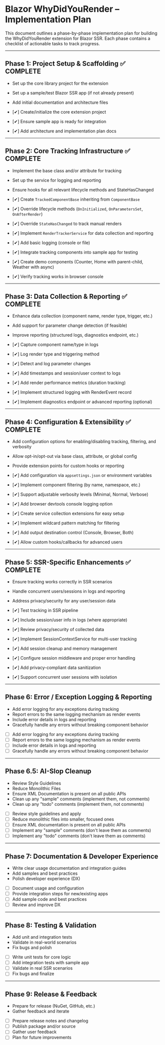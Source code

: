 # Blazor WhyDidYouRender – Implementation Plan

This document outlines a phase-by-phase implementation plan for building the WhyDidYouRender extension for Blazor SSR. Each phase contains a checklist of actionable tasks to track progress.

---

## Phase 1: Project Setup & Scaffolding ✅ COMPLETE
- Set up the core library project for the extension
- Set up a sample/test Blazor SSR app (if not already present)
- Add initial documentation and architecture files

- [✔] Create/initialize the core extension project
- [✔] Ensure sample app is ready for integration
- [✔] Add architecture and implementation plan docs

---

## Phase 2: Core Tracking Infrastructure ✅ COMPLETE
- Implement the base class and/or attribute for tracking
- Set up the service for logging and reporting
- Ensure hooks for all relevant lifecycle methods and StateHasChanged

- [✔] Create `TrackedComponentBase` inheriting from `ComponentBase`
- [✔] Override lifecycle methods (`OnInitialized`, `OnParametersSet`, `OnAfterRender`)
- [✔] Override `StateHasChanged` to track manual renders
- [✔] Implement `RenderTrackerService` for data collection and reporting
- [✔] Add basic logging (console or file)
- [✔] Integrate tracking components into sample app for testing
- [✔] Create demo components (Counter, Home with parent-child, Weather with async)
- [✔] Verify tracking works in browser console

---

## Phase 3: Data Collection & Reporting ✅ COMPLETE
- Enhance data collection (component name, render type, trigger, etc.)
- Add support for parameter change detection (if feasible)
- Improve reporting (structured logs, diagnostics endpoint, etc.)

- [✔] Capture component name/type in logs
- [✔] Log render type and triggering method
- [✔] Detect and log parameter changes
- [✔] Add timestamps and session/user context to logs
- [✔] Add render performance metrics (duration tracking)
- [✔] Implement structured logging with RenderEvent record
- [✔] Implement diagnostics endpoint or advanced reporting (optional)

---

## Phase 4: Configuration & Extensibility ✅ COMPLETE
- Add configuration options for enabling/disabling tracking, filtering, and verbosity
- Allow opt-in/opt-out via base class, attribute, or global config
- Provide extension points for custom hooks or reporting

- [✔] Add configuration via `appsettings.json` or environment variables
- [✔] Implement component filtering (by name, namespace, etc.)
- [✔] Support adjustable verbosity levels (Minimal, Normal, Verbose)
- [✔] Add browser devtools console logging option
- [✔] Create service collection extensions for easy setup
- [✔] Implement wildcard pattern matching for filtering
- [✔] Add output destination control (Console, Browser, Both)
- [✔] Allow custom hooks/callbacks for advanced users

---

## Phase 5: SSR-Specific Enhancements ✅ COMPLETE
- Ensure tracking works correctly in SSR scenarios
- Handle concurrent users/sessions in logs and reporting
- Address privacy/security for any user/session data

- [✔] Test tracking in SSR pipeline
- [✔] Include session/user info in logs (where appropriate)
- [✔] Review privacy/security of collected data
- [✔] Implement SessionContextService for multi-user tracking
- [✔] Add session cleanup and memory management
- [✔] Configure session middleware and proper error handling
- [✔] Add privacy-compliant data sanitization
- [✔] Support concurrent user sessions with isolation

---

## Phase 6: Error / Exception Logging & Reporting
- Add error logging for any exceptions during tracking
- Report errors to the same logging mechanism as render events
- Include error details in logs and reporting
- Gracefully handle any errors without breaking component behavior

- [ ] Add error logging for any exceptions during tracking
- [ ] Report errors to the same logging mechanism as render events
- [ ] Include error details in logs and reporting
- [ ] Gracefully handle any errors without breaking component behavior

---

## Phase 6.5: AI-Slop Cleanup
- Review Style Guidelines
- Reduce Monolithic Files
- Ensure XML Documentation is present on all public APIs
- Clean up any "sample" comments (implement them, not comments)
- Clean up any "todo" comments (implement them, not comments)

- [ ] Review style guidelines and apply
- [ ] Reduce monolithic files into smaller, focused ones
- [ ] Ensure XML documentation is present on all public APIs
- [ ] Implement any "sample" comments (don't leave them as comments)
- [ ] Implement any "todo" comments (don't leave them as comments)

---

## Phase 7: Documentation & Developer Experience
- Write clear usage documentation and integration guides
- Add samples and best practices
- Polish developer experience (DX)

- [ ] Document usage and configuration
- [ ] Provide integration steps for new/existing apps
- [ ] Add sample code and best practices
- [ ] Review and improve DX

---

## Phase 8: Testing & Validation
- Add unit and integration tests
- Validate in real-world scenarios
- Fix bugs and polish

- [ ] Write unit tests for core logic
- [ ] Add integration tests with sample app
- [ ] Validate in real SSR scenarios
- [ ] Fix bugs and finalize

---

## Phase 9: Release & Feedback
- Prepare for release (NuGet, GitHub, etc.)
- Gather feedback and iterate

- [ ] Prepare release notes and changelog
- [ ] Publish package and/or source
- [ ] Gather user feedback
- [ ] Plan for future improvements 